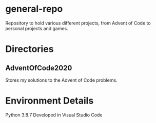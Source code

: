 # general-repo
Repository to hold various different projects, from Advent of Code to personal projects and games.

# Directories
## AdventOfCode2020
Stores my solutions to the Advent of Code problems.

# Environment Details
Python 3.8.7
Developed in Visual Studio Code

